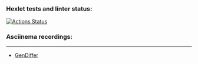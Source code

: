 ### Hexlet tests and linter status:
[![Actions Status](https://github.com/L1kaf/php-project-48/actions/workflows/hexlet-check.yml/badge.svg)](https://github.com/L1kaf/php-project-48/actions)

### Asciinema recordings:
---
* [GenDiffer](https://asciinema.org/a/TuYQMb9vEzw1l5tz9VzDp8DWI)
